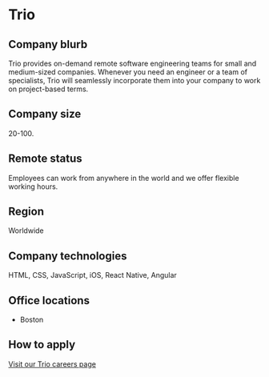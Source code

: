 # Trio

## Company blurb

Trio provides on-demand remote software engineering teams for small and medium-sized companies. Whenever you need an engineer or a team of specialists, Trio will seamlessly incorporate them into your company to work on project-based terms.

## Company size

20-100.

## Remote status

Employees can work from anywhere in the world and we offer flexible working hours.

## Region

Worldwide

## Company technologies

HTML, CSS, JavaScript, iOS, React Native, Angular

## Office locations

- Boston

## How to apply

[Visit our Trio careers page](https://www.usetrio.com/join)

